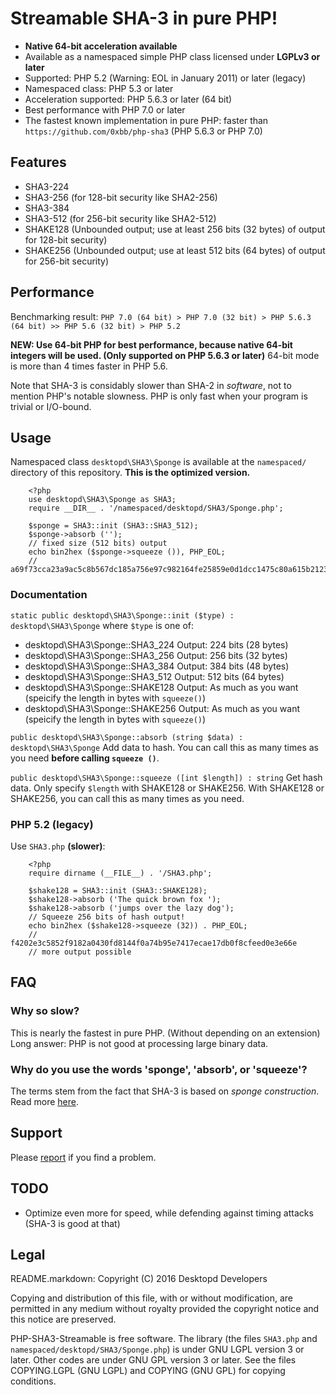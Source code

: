 # Streamable SHA-3 in pure PHP!

* **Native 64-bit acceleration available**
* Available as a namespaced simple PHP class licensed under **LGPLv3 or later**
* Supported: PHP 5.2 (Warning: EOL in January 2011) or later (legacy)
* Namespaced class: PHP 5.3 or later
* Acceleration supported: PHP 5.6.3 or later (64 bit)
* Best performance with PHP 7.0 or later
* The fastest known implementation in pure PHP: faster than `https://github.com/0xbb/php-sha3` (PHP 5.6.3 or PHP 7.0)


## Features

* SHA3-224
* SHA3-256 (for 128-bit security like SHA2-256)
* SHA3-384
* SHA3-512 (for 256-bit security like SHA2-512)
* SHAKE128 (Unbounded output; use at least 256 bits (32 bytes) of output for 128-bit security)
* SHAKE256 (Unbounded output; use at least 512 bits (64 bytes) of output for 256-bit security)


## Performance

Benchmarking result:
`PHP 7.0 (64 bit) > PHP 7.0 (32 bit) > PHP 5.6.3 (64 bit) >> PHP 5.6 (32 bit) > PHP 5.2`

**NEW: Use 64-bit PHP for best performance, because native 64-bit integers will be used. (Only supported on PHP 5.6.3 or later)** 64-bit mode is more than 4 times faster in PHP 5.6.

Note that SHA-3 is considably slower than SHA-2 in *software*, not to mention
PHP's notable slowness. PHP is only fast when your program is trivial or I/O-bound.


## Usage
Namespaced class `desktopd\SHA3\Sponge` is available at the `namespaced/` directory of this repository. **This is the optimized version.**

        <?php
        use desktopd\SHA3\Sponge as SHA3;
        require __DIR__ . '/namespaced/desktopd/SHA3/Sponge.php';
        
        $sponge = SHA3::init (SHA3::SHA3_512);
        $sponge->absorb ('');
        // fixed size (512 bits) output
        echo bin2hex ($sponge->squeeze ()), PHP_EOL;
        // a69f73cca23a9ac5c8b567dc185a756e97c982164fe25859e0d1dcc1475c80a615b2123af1f5f94c11e3e9402c3ac558f500199d95b6d3e301758586281dcd26

### Documentation
`static public desktopd\SHA3\Sponge::init ($type) : desktopd\SHA3\Sponge`
where `$type` is one of:

* desktopd\SHA3\Sponge::SHA3_224
Output: 224 bits (28 bytes)
* desktopd\SHA3\Sponge::SHA3_256
Output: 256 bits (32 bytes)
* desktopd\SHA3\Sponge::SHA3_384
Output: 384 bits (48 bytes)
* desktopd\SHA3\Sponge::SHA3_512
Output: 512 bits (64 bytes)
* desktopd\SHA3\Sponge::SHAKE128
Output: As much as you want (speicify the length in bytes with `squeeze()`)
* desktopd\SHA3\Sponge::SHAKE256
Output: As much as you want (speicify the length in bytes with `squeeze()`)


`public desktopd\SHA3\Sponge::absorb (string $data) : desktopd\SHA3\Sponge`
Add data to hash. You can call this as many times as you need **before calling `squeeze ()`**.


`public desktopd\SHA3\Sponge::squeeze ([int $length]) : string`
Get hash data. Only specify `$length` with SHAKE128 or SHAKE256. With SHAKE128 or SHAKE256, you can call this as many times as you need.


### PHP 5.2 (legacy)
Use `SHA3.php` **(slower)**:

        <?php
        require dirname (__FILE__) . '/SHA3.php';
        
        $shake128 = SHA3::init (SHA3::SHAKE128);
        $shake128->absorb ('The quick brown fox ');
        $shake128->absorb ('jumps over the lazy dog');
        // Squeeze 256 bits of hash output!
        echo bin2hex ($shake128->squeeze (32)) . PHP_EOL;
        // f4202e3c5852f9182a0430fd8144f0a74b95e7417ecae17db0f8cfeed0e3e66e
        // more output possible


## FAQ
### Why so slow?
This is nearly the fastest in pure PHP. (Without depending on an extension)
Long answer: PHP is not good at processing large binary data.

### Why do you use the words 'sponge', 'absorb', or 'squeeze'?
The terms stem from the fact that SHA-3 is based on *sponge construction*.
Read more [here](http://sponge.noekeon.org/).


## Support
Please [report](https://notabug.org/desktopd/PHP-SHA3-Streamable/issues) if you find a problem.


## TODO
* Optimize even more for speed, while defending against timing attacks (SHA-3 is good at that)


## Legal

README.markdown:
Copyright (C) 2016 Desktopd Developers

Copying and distribution of this file, with or without modification,
are permitted in any medium without royalty provided the copyright
notice and this notice are preserved.


PHP-SHA3-Streamable is free software. The library (the files `SHA3.php` and
`namespaced/desktopd/SHA3/Sponge.php`) is under GNU LGPL version 3 or later.
Other codes are under GNU GPL version 3 or later.
See the files COPYING.LGPL (GNU LGPL) and COPYING (GNU GPL) for copying
conditions.
